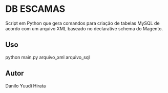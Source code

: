 # DB ESCAMAS
Script em Python que gera comandos para criação de tabelas MySQL de acordo com um arquivo XML baseado no declarative schema do Magento.

## Uso
python main.py arquivo_xml arquivo_sql

## Autor
Danilo Yuudi Hirata